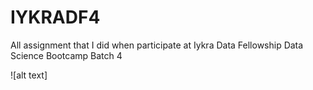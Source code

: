 # IYKRADF4
All assignment that I did when participate at Iykra Data Fellowship Data Science Bootcamp Batch 4

![alt text] 
